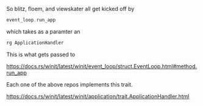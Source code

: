

So blitz, floem, and viewskater all get kicked off by

```rust
event_loop.run_app
```

which takes as a paramter an

```rust
rg ApplicationHandler
```

This is what gets passed to

https://docs.rs/winit/latest/winit/event_loop/struct.EventLoop.html#method.run_app

Each one of the above repos implements this trait.

https://docs.rs/winit/latest/winit/application/trait.ApplicationHandler.html
